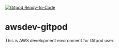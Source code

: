 [![Gitpod Ready-to-Code](https://img.shields.io/badge/Gitpod-Ready--to--Code-blue?logo=gitpod)](https://gitpod.io/#https://github.com/yaggytter/awsdev-gitpod) 

# awsdev-gitpod
This is AWS development environment for Gitpod user.
